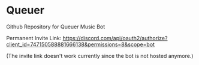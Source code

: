 # Queuer
Github Repository for Queuer Music Bot

Permanent Invite Link: https://discord.com/api/oauth2/authorize?client_id=747150588881666138&permissions=8&scope=bot

(The invite link doesn't work currently since the bot is not hosted anymore.)

